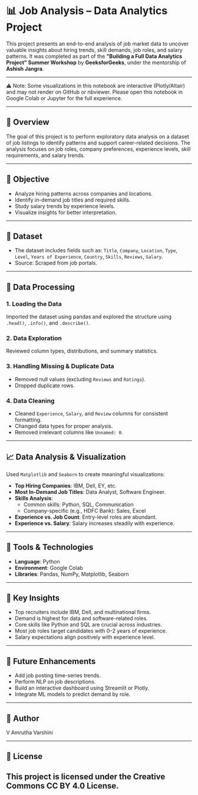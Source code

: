 # 📊 Job Analysis – Data Analytics Project

This project presents an end-to-end analysis of job market data to uncover valuable insights about hiring trends, skill demands, job roles, and salary patterns. It was completed as part of the **"Building a Full Data Analytics Project" Summer Workshop** by **GeeksforGeeks**, under the mentorship of **Ashish Jangra**.

---

⚠️ Note: Some visualizations in this notebook are interactive (Plotly/Altair) and may not render on GitHub or nbviewer. Please open this notebook in Google Colab or Jupyter for the full experience.

--- 
## 📌 Overview

The goal of this project is to perform exploratory data analysis on a dataset of job listings to identify patterns and support career-related decisions. The analysis focuses on job roles, company preferences, experience levels, skill requirements, and salary trends.

---

## 🎯 Objective

- Analyze hiring patterns across companies and locations.
- Identify in-demand job titles and required skills.
- Study salary trends by experience levels.
- Visualize insights for better interpretation.

---

## 📂 Dataset

- The dataset includes fields such as: `Title`, `Company`, `Location`, `Type`, `Level`, `Years of Experience`, `Country`, `Skills`, `Reviews`, `Salary`.
- Source: Scraped from job portals.

---

## 🔄 Data Processing

### 1. **Loading the Data**  
Imported the dataset using pandas and explored the structure using `.head()`, `.info()`, and `.describe()`.

### 2. **Data Exploration**  
Reviewed column types, distributions, and summary statistics.

### 3. **Handling Missing & Duplicate Data**  
- Removed null values (excluding `Reviews` and `Ratings`).
- Dropped duplicate rows.

### 4. **Data Cleaning**  
- Cleaned `Experience`, `Salary`, and `Review` columns for consistent formatting.
- Changed data types for proper analysis.
- Removed irrelevant columns like `Unnamed: 0`.

---

## 📈 Data Analysis & Visualization

Used `Matplotlib` and `Seaborn` to create meaningful visualizations:

- **Top Hiring Companies**: IBM, Dell, EY, etc.
- **Most In-Demand Job Titles**: Data Analyst, Software Engineer.
- **Skills Analysis**:
  - Common skills: Python, SQL, Communication
  - Company-specific (e.g., HDFC Bank): Sales, Excel
- **Experience vs. Job Count**: Entry-level roles are abundant.
- **Experience vs. Salary**: Salary increases steadily with experience.

---

## 🔧 Tools & Technologies

- **Language**: Python  
- **Environment**: Google Colab  
- **Libraries**: Pandas, NumPy, Matplotlib, Seaborn

---

## 📌 Key Insights

- Top recruiters include IBM, Dell, and multinational firms.
- Demand is highest for data and software-related roles.
- Core skills like Python and SQL are crucial across industries.
- Most job roles target candidates with 0–2 years of experience.
- Salary expectations align positively with experience level.

---

## 🚀 Future Enhancements

- Add job posting time-series trends.
- Perform NLP on job descriptions.
- Build an interactive dashboard using Streamlit or Plotly.
- Integrate ML models to predict demand by role.

---

## 👤 Author

 V Amrutha Varshini

---

## 📄 License

This project is licensed under the **Creative Commons CC BY 4.0 License**. 
---



